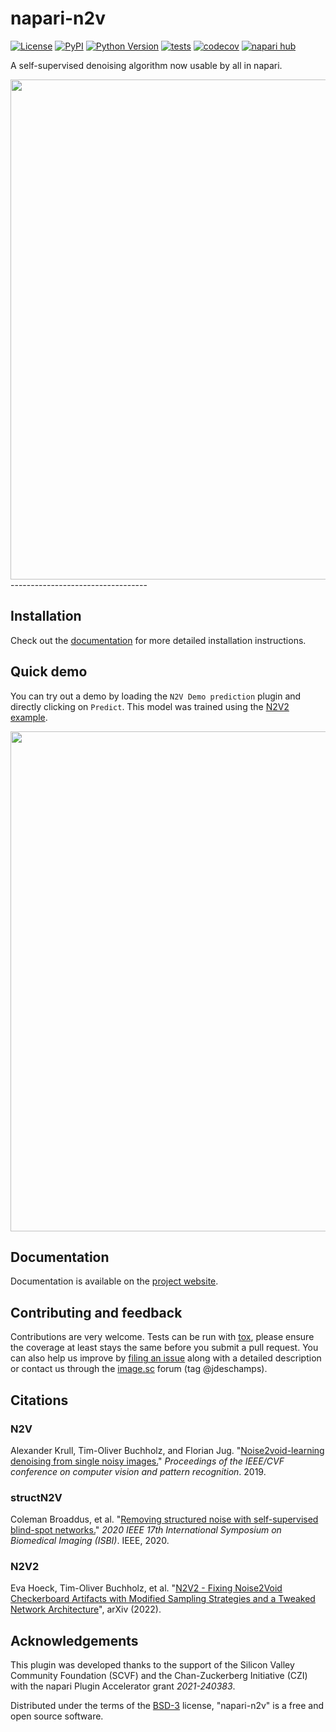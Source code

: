 # napari-n2v

[![License](https://img.shields.io/pypi/l/napari-n2v.svg?color=green)](https://github.com/juglab/napari-n2v/raw/main/LICENSE)
[![PyPI](https://img.shields.io/pypi/v/napari-n2v.svg?color=green)](https://pypi.org/project/napari-n2v)
[![Python Version](https://img.shields.io/pypi/pyversions/napari-n2v.svg?color=green)](https://python.org)
[![tests](https://github.com/juglab/napari-n2v/workflows/build/badge.svg)](https://github.com/juglab/napari-n2v/actions)
[![codecov](https://codecov.io/gh/juglab/napari-n2v/branch/main/graph/badge.svg)](https://codecov.io/gh/juglab/napari-n2v)
[![napari hub](https://img.shields.io/endpoint?url=https://api.napari-hub.org/shields/napari-n2v)](https://napari-hub.org/plugins/napari-n2v)

A self-supervised denoising algorithm now usable by all in napari.

<img src="https://raw.githubusercontent.com/juglab/napari-n2v/master/docs/images/noisy_denoised.png" width="800" />
----------------------------------

## Installation

Check out the [documentation](https://juglab.github.io/napari-n2v/installation.html) for more detailed installation 
instructions. 


## Quick demo

You can try out a demo by loading the `N2V Demo prediction` plugin and directly clicking on `Predict`. This model was trained using the [N2V2 example](https://juglab.github.io/napari-n2v/examples.html).


<img src="https://raw.githubusercontent.com/juglab/napari-n2v/master/docs/images/demo.gif" width="800" />


## Documentation

Documentation is available on the [project website](https://juglab.github.io/napari-n2v/).


## Contributing and feedback

Contributions are very welcome. Tests can be run with [tox], please ensure
the coverage at least stays the same before you submit a pull request. You can also 
help us improve by [filing an issue] along with a detailed description or contact us
through the [image.sc](https://forum.image.sc/) forum (tag @jdeschamps).


## Citations

### N2V

Alexander Krull, Tim-Oliver Buchholz, and Florian Jug. "[Noise2void-learning denoising from single noisy images.](https://ieeexplore.ieee.org/document/8954066)" 
*Proceedings of the IEEE/CVF conference on computer vision and pattern recognition*. 2019.

### structN2V

Coleman Broaddus, et al. "[Removing structured noise with self-supervised blind-spot networks.](https://ieeexplore.ieee.org/document/9098336)" *2020 IEEE 17th 
International Symposium on Biomedical Imaging (ISBI)*. IEEE, 2020.

### N2V2

Eva Hoeck, Tim-Oliver Buchholz, et al. "[N2V2 - Fixing Noise2Void Checkerboard Artifacts with Modified Sampling Strategies and a Tweaked Network Architecture](https://arxiv.org/abs/2211.08512)", arXiv (2022). 

## Acknowledgements

This plugin was developed thanks to the support of the Silicon Valley Community Foundation (SCVF) and the 
Chan-Zuckerberg Initiative (CZI) with the napari Plugin Accelerator grant _2021-240383_.


Distributed under the terms of the [BSD-3] license,
"napari-n2v" is a free and open source software.

[napari]: https://github.com/napari/napari
[Cookiecutter]: https://github.com/audreyr/cookiecutter
[@napari]: https://github.com/napari
[MIT]: http://opensource.org/licenses/MIT
[BSD-3]: http://opensource.org/licenses/BSD-3-Clause
[GNU GPL v3.0]: http://www.gnu.org/licenses/gpl-3.0.txt
[GNU LGPL v3.0]: http://www.gnu.org/licenses/lgpl-3.0.txt
[Apache Software License 2.0]: http://www.apache.org/licenses/LICENSE-2.0
[Mozilla Public License 2.0]: https://www.mozilla.org/media/MPL/2.0/index.txt
[cookiecutter-napari-plugin]: https://github.com/napari/cookiecutter-napari-plugin

[filing an issue]: https://github.com/juglab/napari-n2v/issues

[napari]: https://github.com/napari/napari
[tox]: https://tox.readthedocs.io/en/latest/
[pip]: https://pypi.org/project/pip/
[PyPI]: https://pypi.org/
